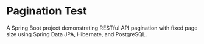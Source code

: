 # Pagination Test

A Spring Boot project demonstrating RESTful API pagination with fixed page size using Spring Data JPA, Hibernate, and PostgreSQL.
